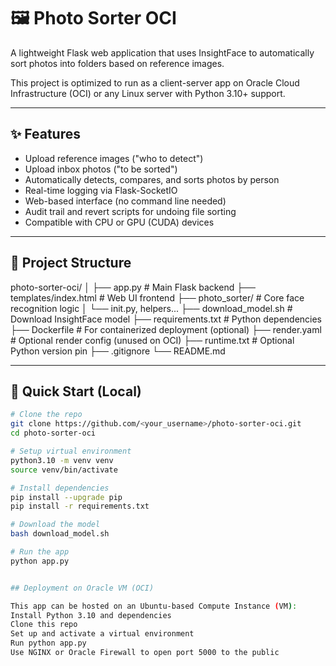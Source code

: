 # 🖼️ Photo Sorter OCI

A lightweight Flask web application that uses InsightFace to automatically sort photos into folders based on reference images.

This project is optimized to run as a client-server app on Oracle Cloud Infrastructure (OCI) or any Linux server with Python 3.10+ support.

---

## ✨ Features

- Upload reference images ("who to detect")
- Upload inbox photos ("to be sorted")
- Automatically detects, compares, and sorts photos by person
- Real-time logging via Flask-SocketIO
- Web-based interface (no command line needed)
- Audit trail and revert scripts for undoing file sorting
- Compatible with CPU or GPU (CUDA) devices

---

## 📁 Project Structure

photo-sorter-oci/
│
├── app.py # Main Flask backend
├── templates/index.html # Web UI frontend
├── photo_sorter/ # Core face recognition logic
│ └── init.py, helpers...
├── download_model.sh # Download InsightFace model
├── requirements.txt # Python dependencies
├── Dockerfile # For containerized deployment (optional)
├── render.yaml # Optional render config (unused on OCI)
├── runtime.txt # Optional Python version pin
├── .gitignore
└── README.md


---

## 🚀 Quick Start (Local)

```bash
# Clone the repo
git clone https://github.com/<your_username>/photo-sorter-oci.git
cd photo-sorter-oci

# Setup virtual environment
python3.10 -m venv venv
source venv/bin/activate

# Install dependencies
pip install --upgrade pip
pip install -r requirements.txt

# Download the model
bash download_model.sh

# Run the app
python app.py


## Deployment on Oracle VM (OCI)

This app can be hosted on an Ubuntu-based Compute Instance (VM):
Install Python 3.10 and dependencies
Clone this repo
Set up and activate a virtual environment
Run python app.py
Use NGINX or Oracle Firewall to open port 5000 to the public

